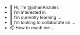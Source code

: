 - 👋 Hi, I’m @johanAnzules
- 👀 I’m interested in
- 🌱 I’m currently learning ...
- 💞️ I’m looking to collaborate on ...
- 📫 How to reach me ...

<!---
johanAnzules/johanAnzules is a ✨ special ✨ repository because its `README.md` (this file) appears on your GitHub profile.
You can click the Preview link to take a look at your changes.
--->
